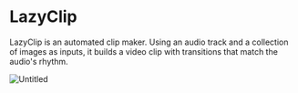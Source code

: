 # LazyClip

LazyClip is an automated clip maker. Using an audio track and a collection of images as inputs, it builds a video clip with transitions that match the audio's rhythm.

![Untitled](https://github.com/serpest/LazyClip/assets/49209517/c134d589-4d8a-4a21-8abd-b0ea206d777c)
